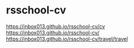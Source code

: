 # rsschool-cv
https://inbox013.github.io/rsschool-cv/cv     
https://inbox013.github.io/rsschool-cv/     
https://inbox013.github.io/rsschool-cv/travel/travel
